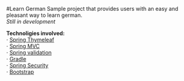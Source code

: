 #Learn German
Sample project that provides users with an easy and pleasant way to learn german.<br />
_Still in development_

**Technoligies involved:**<br />
⋅ [Spring Thymeleaf](http://www.thymeleaf.org/doc/tutorials/2.1/thymeleafspring.html)<br />
⋅ [Spring MVC](http://docs.spring.io/spring/docs/current/spring-framework-reference/html/mvc.html)<br />
⋅ [Spring validation](http://docs.spring.io/spring/docs/current/spring-framework-reference/html/validation.html)<br />
⋅ [Gradle](https://docs.gradle.org/current/userguide/userguide)<br />
⋅ [Spring Security](http://docs.spring.io/autorepo/docs/spring-security/4.1.x/reference/htmlsingle/)<br />
⋅ [Bootstrap](http://getbootstrap.com/getting-started/)<br />
